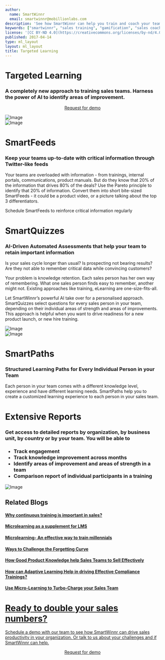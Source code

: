 ```yaml
---
author:
  name: SmartWinnr
  email: smartwinnr@mobillionlabs.com
description: 'See how SmartWinnr can help you train and coach your teams effectively'
keywords: ["smartwinnr", "sales training", "gamification", "sales coaching", "sales performance", "sales enablement", "solutions"]
license: '[CC BY-ND 4.0](https://creativecommons.org/licenses/by-nd/4.0)'
published: 2017-04-14
type: ml_layout
layout: ml_layout
title: Targeted Learning
---
```


<div class="row ml-margin0 white padding50">
  <div class="col-lg-6 col-md-12 col-sm-12 col-xs-12 ml-text-over-image">
    <h1>Targeted Learning</h1>
    <h3>A completely new approach to training sales teams. Harness the power of AI to identify areas of improvement.</h3>
    <p align="center" class="ml-padding-top ml-padding-bottom10"><a class="ml-request-demo-button" align="center" href="/request-demo">Request for demo</a></p>
  </div>
  <div class="col-lg-6 col-md-12 col-sm-12 col-xs-12">
    <img class="ml_top_image padding10" alt="Image" src="/images/targeted-learning/targeted-learning.png"/>
  </div>
</div>

<div class="row ml-margin0 padding50">
  <div class="col-lg-6 col-md-12 col-sm-12 col-xs-12 text-center">
    <img class="ml-dreamforce-image" alt="Image" src="/images/targeted-learning/smartfeeds.png"/>
  </div>
  <div class="col-lg-6 col-md-12 col-sm-12 col-xs-12">
    <h1> SmartFeeds </h1>
    <h3 class="ml-margin-bottom10">Keep your teams up-to-date with critical information through Twitter-like feeds</h3>
    <p>Your teams are overloaded with information - from trainings, internal portals, communications, product manuals. But do they know that 20% of the information that drives 80% of the deals? Use the Pareto principle to identify that 20% of information. Convert them into short bite-sized SmartFeeds - it could be a product video, or a picture talking about the top 3 differentiators.</p>
    <p>Schedule SmartFeeds to reinforce critical information regularly</p>
  </div>
</div>

<div class="row ml-margin0 white padding50">
  <div class="col-lg-6 col-md-12 col-sm-12 col-xs-12">
    <h1> SmartQuizzes </h1>
    <h3 class="ml-margin-bottom10">AI-Driven Automated Assessments that help your team to retain important information</h3>
    <p>Is your sales cycle longer than usual? Is prospecting not bearing results? Are they not able to remember critical data while convincing customers?</p>
    <p>Your problem is knowledge retention. Each sales person has her own way of remembering. What one sales person finds easy to remember, another might not. Existing approaches like training, eLearning are one-size-fits-all.</p>
    <p>Let SmartWinnr’s powerful AI take over for a personalised approach. SmartQuizzes select questions for every sales person in your team, depending on their individual areas of strength and areas of improvements. This approach is helpful when you want to drive readiness for a new product launch, or new hire training.</p>
  </div>
  <div class="col-lg-6 col-md-12 col-sm-12 col-xs-12 text-center">
    <img class="ml-dreamforce-image" alt="Image" src="/images/targeted-learning/smartquizzes.png"/>
  </div>
</div>

<div class="row ml-margin0 padding50">
  <div class="col-lg-6 col-md-12 col-sm-12 col-xs-12 text-center">
    <img class="ml-dreamforce-image" alt="Image" src="/images/targeted-learning/smartpaths.png"/>
  </div>
  <div class="col-lg-6 col-md-12 col-sm-12 col-xs-12">
    <h1> SmartPaths </h1>
    <h3 class="ml-margin-bottom10">Structured Learning Paths for Every Individual Person in your Team</h3>
    <p>Each person in your team comes with a different knowledge level, experience and have different learning needs. SmartPaths help you to create a customized learning experience to each person in your sales team.</p>
  </div>
</div>

<div class="row ml-margin0 white padding50">
  <div class="col-lg-6 col-md-12 col-sm-12 col-xs-12">
    <h1>Extensive Reports</h1>
    <h3 class="ml-margin-bottom10">Get access to detailed reports by organization, by business unit, by country or by your team. You will be able to<h3>
    <ul class="ml-margin-top30 ml_font_1_point_two">
      <li class="ml-margin-top10">Track engagement</li>
      <li class="ml-margin-top10">Track knowledge improvement across months</li>
      <li class="ml-margin-top10">Identify areas of improvement and areas of strength in a team</li>
      <li class="ml-margin-top10">Comparison report of individual participants in a training</li>
    </ul>
  </div>
  <div class="col-lg-6 col-md-12 col-sm-12 col-xs-12 text-center">
    <img class="ml-dreamforce-image" alt="Image" src="/images/targeted-learning/extensive-report.png"/>
  </div>
</div>


<div class="row ml-margin0 padding50">
  <div class="col-lg-12 col-md-12 col-sm-12 col-xs-12">
    <h2>Related Blogs</h2>
    <h4 class="ml-margin-bottom10"> <a href="https://www.smartwinnr.com/post/why-continuous-training-is-important-in-sales/" alt="Why continuous training is important in sales?">Why continuous training is important in sales?</h4>
    <h4 class="ml-margin-bottom10"> <a href="https://www.smartwinnr.com/post/microlearning-as-a-supplement-for-lms/" alt="Microlearning as a supplement for LMS">Microlearning as a supplement for LMS</h4>
    <h4 class="ml-margin-bottom10"> <a href="https://www.smartwinnr.com/post/microlearning-an-effective-way-to-train-millennials/" alt="Microlearning- An effective way to train millennials">Microlearning- An effective way to train millennials</h4>
    <h4 class="ml-margin-bottom10"> <a href="https://www.smartwinnr.com/post/ways-to-challenge-the-forgetting-curve/" alt="Ways to Challenge the Forgetting Curve">Ways to Challenge the Forgetting Curve</h4>
    <h4 class="ml-margin-bottom10"> <a href="https://www.smartwinnr.com/post/does-good-product-knowledge-help-sales-teams-to-sell-effectively/" alt="How Good Product Knowledge help Sales Teams to Sell Effectively">How Good Product Knowledge help Sales Teams to Sell Effectively</h4>
    <h4 class="ml-margin-bottom10"> <a href="https://www.smartwinnr.com/post/how-can-adaptive-learning-help-in-driving-effective-compliance-trainings/" alt="How can Adaptive Learning Help in driving Effective Compliance Trainings?">How can Adaptive Learning Help in driving Effective Compliance Trainings?</h4>
    <h4 class="ml-margin-bottom10"> <a href="https://www.smartwinnr.com/post/use-micro-learning-to-turbo-charge-your-sales-team/" alt="Use Micro-Learning to Turbo-Charge your Sales Team">Use Micro-Learning to Turbo-Charge your Sales Team</h4>
  </div>
</div>

<div class="row ml-margin0 ml-whySM">
  <div class="col-md-12 col-sm-12">
    <h1 class="ml_body_text_white text-center">Ready to double your sales numbers?</h1>
    <div class="ml_body_text_white ml-subtext text-center ml_padding_desktop">Schedule a demo with our team to see how SmartWinnr can drive sales productivity in your organization. Or talk to us about your challenges and if SmartWinnr can help.</div>
    <p align="center" class="ml-margin-top50"><a class="ml-button" align="center" href="/request-demo">Request for demo</a></p>
  </div>
</div>